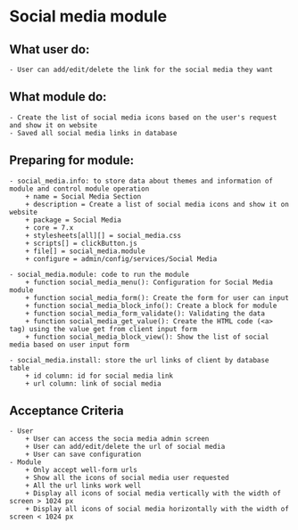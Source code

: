 # Social media module

## What user do:
    - User can add/edit/delete the link for the social media they want

## What module do:
    - Create the list of social media icons based on the user's request and show it on website
    - Saved all social media links in database

## Preparing for module:
    - social_media.info: to store data about themes and information of module and control module operation
        + name = Social Media Section
        + description = Create a list of social media icons and show it on website
        + package = Social Media
        + core = 7.x
        + stylesheets[all][] = social_media.css
        + scripts[] = clickButton.js
        + file[] = social_media.module  
        + configure = admin/config/services/Social Media
    
    - social_media.module: code to run the module 
        + function social_media_menu(): Configuration for Social Media module
        + function social_media_form(): Create the form for user can input
        + function social_media_block_info(): Create a block for module
        + function social_media_form_validate(): Validating the data
        + function social_media_get_value(): Create the HTML code (<a> tag) using the value get from client input form
        + function social_media_block_view(): Show the list of social media based on user input form
    
    - social_media.install: store the url links of client by database table
        + id column: id for social media link
        + url column: link of social media

## Acceptance Criteria
    - User
        + User can access the socia media admin screen
        + User can add/edit/delete the url of social media
        + User can save configuration
    - Module 
        + Only accept well-form urls
        + Show all the icons of social media user requested
        + All the url links work well
        + Display all icons of social media vertically with the width of screen > 1024 px
        + Display all icons of social media horizontally with the width of screen < 1024 px

 


    
